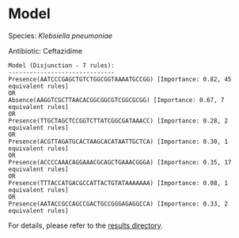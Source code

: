 
# Model

Species: *Klebsiella pneumoniae*

Antibiotic: Ceftazidime

```
Model (Disjunction - 7 rules):
------------------------------
Presence(AATCCCGAGCTGTCTGGCGGTAAAATGCCGG) [Importance: 0.82, 45 equivalent rules]
OR
Absence(AAGGTCGCTTAACACGGCGGCGTCGGCGCGG) [Importance: 0.67, 7 equivalent rules]
OR
Presence(TTGCTAGCTCCGGTCTTATCGGCGATAAACC) [Importance: 0.28, 2 equivalent rules]
OR
Presence(ACGTTAGATGCACTAAGCACATAATTGCTCA) [Importance: 0.30, 1 equivalent rules]
OR
Presence(ACCCCAAACAGGAAACGCAGCTGAAACGGGA) [Importance: 0.35, 17 equivalent rules]
OR
Presence(TTTACCATGACGCCATTACTGTATAAAAAAA) [Importance: 0.08, 1 equivalent rules]
OR
Presence(AATACCGCCAGCCGACTGCCGGGAGAGGCCA) [Importance: 0.33, 2 equivalent rules]

```

For details, please refer to the [results directory](../../../../../results/scm_b/klebsiella%20pneumoniae/ceftazidime/repeat_9/).

